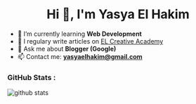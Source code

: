 <h1 align="center">Hi 👋, I'm Yasya El Hakim</h1>

<p>

- 🌱 I’m currently learning **Web Development**
- 📝 I regulary write articles on [EL Creative Academy](https://www.elcreativeacademy.com/)
- 💬 Ask me about **Blogger (Google)**
- 📫 Contact me: **yasyaelhakim@gmail.com**

</p>

### GitHub Stats :

![github stats](https://github-readme-stats.vercel.app/api?username=elhakimyasya&theme=dark&show_icons=true)

[github]: https://elhakimyasya.github.io
[website]: https://github.com/elhakimyasya
[twitter]: https://twitter.com/YasyaHakim
[instagram]: https://www.instagram.com/elhakim_yasya
[facebook]: https://web.facebook.com/yasya.elhakim

